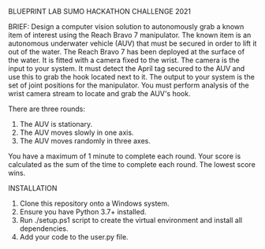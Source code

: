 BLUEPRINT LAB SUMO HACKATHON CHALLENGE 2021

BRIEF: Design a computer vision solution to autonomously grab a known item of interest using the Reach Bravo 7 manipulator.
The known item is an autonomous underwater vehicle (AUV) that must be secured in order to lift it out of the water. 
The Reach Bravo 7 has been deployed at the surface of the water. It is fitted with a camera fixed to the wrist.
The camera is the input to your system. It must detect the April tag secured to the AUV and use this to grab the hook located next to it. 
The output to your system is the set of joint positions for the manipulator. 
You must perform analysis of the wrist camera stream to locate and grab the AUV's hook.

There are three rounds: 
1. The AUV is stationary.
2. The AUV moves slowly in one axis.
3. The AUV moves randomly in three axes. 

You have a maximum of 1 minute to complete each round.
Your score is calculated as the sum of the time to complete each round.
The lowest score wins. 

INSTALLATION
1. Clone this repository onto a Windows system.
2. Ensure you have Python 3.7+ installed.
3. Run ./setup.ps1 script to create the virtual environment and install all dependencies.
4. Add your code to the user.py file. 

